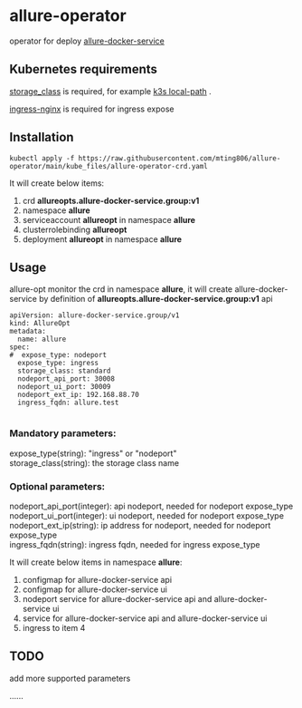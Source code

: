 # allure-operator

operator for deploy [allure-docker-service](https://github.com/fescobar/allure-docker-service)  

## Kubernetes requirements

[storage_class](https://kubernetes.io/docs/concepts/storage/storage-classes/) is required, for example [k3s local-path](https://github.com/k3s-io/k3s/blob/master/manifests/local-storage.yaml) . 

[ingress-nginx](https://github.com/kubernetes/ingress-nginx) is required for ingress expose

## Installation

```
kubectl apply -f https://raw.githubusercontent.com/mting806/allure-operator/main/kube_files/allure-operator-crd.yaml
```

It will create below items:
<ol>
  <li>crd <strong>allureopts.allure-docker-service.group:v1</strong></li>
  <li>namespace <strong>allure</strong></li>
  <li>serviceaccount <strong>allureopt</strong> in namespace <strong>allure</strong></li>
  <li>clusterrolebinding <strong>allureopt</strong></li>
  <li>deployment <strong>allureopt</strong> in namespace <strong>allure</strong></li>
</ol>

## Usage

allure-opt monitor the crd in namespace <strong>allure</strong>, it will create allure-docker-service by definition of <strong>allureopts.allure-docker-service.group:v1</strong> api 

```
apiVersion: allure-docker-service.group/v1
kind: AllureOpt
metadata:
  name: allure
spec:
#  expose_type: nodeport
  expose_type: ingress
  storage_class: standard
  nodeport_api_port: 30008
  nodeport_ui_port: 30009
  nodeport_ext_ip: 192.168.88.70
  ingress_fqdn: allure.test
  
```

### Mandatory parameters:    

expose_type(string): "ingress" or "nodeport"  
storage_class(string): the storage class name  

### Optional parameters:  

nodeport_api_port(integer): api nodeport, needed for nodeport expose_type  
nodeport_ui_port(integer): ui nodeport, needed for nodeport expose_type  
nodeport_ext_ip(string): ip address for nodeport, needed for nodeport expose_type   
ingress_fqdn(string): ingress fqdn, needed for ingress expose_type  

It will create below items in namespace <strong>allure</strong>:  

<ol>
  <li>configmap for allure-docker-service api</li>
  <li>configmap for allure-docker-service ui</li>
  <li>nodeport service for allure-docker-service api and allure-docker-service ui</li>
  <li>service for allure-docker-service api and allure-docker-service ui</li>
  <li>ingress to item 4</li>
</ol>

## TODO

add more supported parameters  

......